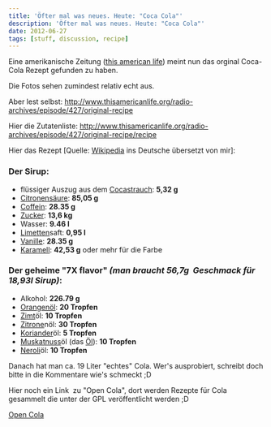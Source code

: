 ```yaml
---
title: 'Öfter mal was neues. Heute: "Coca Cola"'
description: 'Öfter mal was neues. Heute: "Coca Cola"'
date: 2012-06-27
tags: [stuff, discussion, recipe]
---
```


Eine amerikanische Zeitung ([this american life](http://www.thisamericanlife.org)) meint nun das orginal Coca-Cola Rezept gefunden zu haben.

Die Fotos sehen zumindest relativ echt aus.

Aber lest selbst: <http://www.thisamericanlife.org/radio-archives/episode/427/original-recipe>

Hier die Zutatenliste: <http://www.thisamericanlife.org/radio-archives/episode/427/original-recipe/recipe>

Hier das Rezept [Quelle: [Wikipedia](http://en.wikipedia.org/wiki/Coca-Cola_formula#Beal.2FThis_American_Life_recipe) ins Deutsche übersetzt von mir]:

### Der Sirup:

* flüssiger Auszug aus dem [Cocastrauch](http://de.wikipedia.org/wiki/Cocastrauch): **5,32 g**
* [Citronensäure](http://de.wikipedia.org/wiki/Citronens%C3%A4ure): **85,05 g**
* [Coffein](http://de.wikipedia.org/wiki/Coffein "Coffein"): **28.35 g**
* [Zucker](http://de.wikipedia.org/wiki/Zucker): **13,6 kg**
* Wasser: **9.46 l**
* [Limetten](http://de.wikipedia.org/wiki/Limette)saft: **0,95 l**
* [Vanille](http://de.wikipedia.org/wiki/Vanille_(Gew%C3%BCrz)): **28.35 g**
* [Karamell](http://de.wikipedia.org/wiki/Karamell): **42,53 g** oder mehr für die Farbe

### Der geheime "7X flavor" *(man braucht 56,7g  Geschmack für 18,93l Sirup)*:

* Alkohol: **226.79 g**
* [Orangenöl](http://de.wikipedia.org/wiki/Orangen%C3%B6l): **20 Tropfen**
* [Zimt](http://de.wikipedia.org/wiki/Zimt)öl: **10 Tropfen**
* [Zitrone](http://de.wikipedia.org/wiki/Zitrone)nöl: **30 Tropfen**
* [Koriander](http://de.wikipedia.org/wiki/Echter_Koriander)öl: **5 Tropfen**
* [Muskatnuss](http://de.wikipedia.org/wiki/Muskatnussbaum)öl (das [Öl](http://en.wikipedia.org/wiki/Nutmeg_oil)): **10 Tropfen**
* [Neroli](http://de.wikipedia.org/wiki/Neroli)öl: **10 Tropfen**


Danach hat man ca. 19 Liter "echtes" Cola. Wer's ausprobiert, schreibt
doch bitte in die Kommentare wie's schmeckt ;D

Hier noch ein Link  zu "Open Cola", dort werden Rezepte für Cola
gesammelt die unter der GPL veröffentlicht werden ;D

[Open Cola](http://en.wikipedia.org/wiki/OpenCola_(drink))
